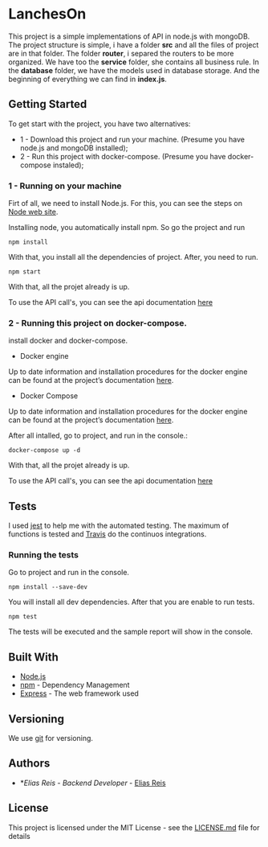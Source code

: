 # LanchesOn

This project is a simple implementations of API in node.js with mongoDB.
The project structure is simple, i have a folder **src** and all the files of project are in that folder.
The folder **router**, i separed the routers to be more organized. We have too the **service** folder, she contains all business rule.
In the **database** folder, we have the models used in database storage.
And the beginning of everything we can find in **index.js**.

## Getting Started

To get start with the project, you have two alternatives:
* 1 - Download this project and run your machine. (Presume you have node.js and mongoDB installed);
* 2 - Run this project with docker-compose. (Presume you have docker-compose instaled);

### 1 - Running on your machine

Firt of all, we need to install Node.js. For this, you can see the steps on [Node web site](https://nodejs.org/en/).

Installing node, you automatically install npm. So go the project and run

```
npm install
```

With that, you install all the dependencies of project. After, you need to run.

```
npm start
```

With that, all the projet already is up.

To use the API call's, you can see the api documentation [here](https://github.com/eliasreis54/lancheson)



### 2 - Running this project on docker-compose.

install docker and docker-compose.
* Docker engine

Up to date information and installation procedures for the docker engine can be found at the project’s documentation [here](https://docs.docker.com/install/).

* Docker Compose

Up to date information and installation procedures for the docker engine can be found at the project’s documentation [here](https://docs.docker.com/compose/install/).

After all intalled, go to project, and run in the console.:
```
docker-compose up -d
```

With that, all the projet already is up.

To use the API call's, you can see the api documentation [here](https://github.com/eliasreis54/lancheson)

## Tests

I used [jest](https://jestjs.io/) to help me with the automated testing. The maximum of functions is tested and [Travis](https://travis-ci.org/) do the continuos integrations.

### Running the tests

Go to project and run in the console.

```
npm install --save-dev
```
You will install all dev dependencies. After that you are enable to run tests.
```
npm test
```

The tests will be executed and the sample report will show in the console.


## Built With

* [Node.js](https://nodejs.org/en/)
* [npm](https://www.npmjs.com/) - Dependency Management
* [Express](https://expressjs.com/) - The web framework used


## Versioning

We use [git](https://git-scm.com/) for versioning.

## Authors

* **Elias Reis* - *Backend Developer* - [Elias Reis](https://github.com/eliasreis54)

## License

This project is licensed under the MIT License - see the [LICENSE.md](LICENSE.md) file for details
